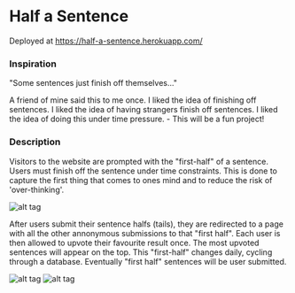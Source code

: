 #  Half a Sentence
Deployed at https://half-a-sentence.herokuapp.com/


### Inspiration

"Some sentences just finish off themselves..." 

A friend of mine said this to me once. I liked the idea of finishing off sentences. I liked the idea of having strangers finish off sentences. I liked the idea of doing this under time pressure. - This will be a fun project!


### Description

Visitors to the website are prompted with the "first-half" of a sentence. Users must finish off the sentence under time constraints. This is done to capture the first thing that comes to ones mind and to reduce the risk of 'over-thinking'. 

![alt tag](http://imgur.com/FeQ5fxJ.png)

After users submit their sentence halfs (tails), they are redirected to a page with all the other annonymous submissions to that "first half". Each user is then allowed to upvote their favourite result once. The most upvoted sentences will appear on the top. This "first-half" changes daily, cycling through a database. Eventually "first half" sentences will be user submitted.

![alt tag](http://imgur.com/WuUu7O2.png)
![alt tag](http://imgur.com/dolFxxk.png)



